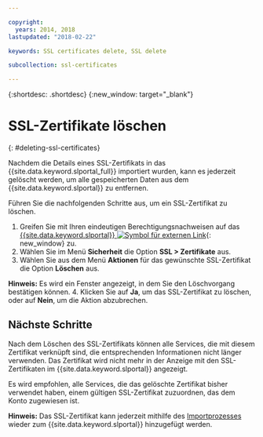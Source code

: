 ```yaml
---

copyright:
  years: 2014, 2018
lastupdated: "2018-02-22"

keywords: SSL certificates delete, SSL delete

subcollection: ssl-certificates

---
```


{:shortdesc: .shortdesc}
{:new_window: target="_blank"}

# SSL-Zertifikate löschen
{: #deleting-ssl-certificates}

Nachdem die Details eines SSL-Zertifikats in das {{site.data.keyword.slportal_full}} importiert wurden, kann es jederzeit gelöscht werden, um alle gespeicherten Daten aus dem {{site.data.keyword.slportal}} zu entfernen.

Führen Sie die nachfolgenden Schritte aus, um ein SSL-Zertifikat zu löschen.

1. Greifen Sie mit Ihren eindeutigen Berechtigungsnachweisen auf das [{{site.data.keyword.slportal}} ![Symbol für externen Link](../../icons/launch-glyph.svg "Symbol für externen Link")](https://control.softlayer.com/){: new_window} zu.
2. Wählen Sie im Menü **Sicherheit** die Option **SSL > Zertifikate** aus.
3. Wählen Sie aus dem Menü **Aktionen** für das gewünschte SSL-Zertifikat die Option **Löschen** aus.

  **Hinweis:** Es wird ein Fenster angezeigt, in dem Sie den Löschvorgang bestätigen können.
4. Klicken Sie auf **Ja**, um das SSL-Zertifikat zu löschen, oder auf **Nein**, um die Aktion abzubrechen.

## Nächste Schritte

Nach dem Löschen des SSL-Zertifikats können alle Services, die mit diesem Zertifikat verknüpft sind, die entsprechenden Informationen nicht länger verwenden. Das Zertifikat wird nicht mehr in der Anzeige mit den SSL-Zertifikaten im {{site.data.keyword.slportal}} angezeigt.

Es wird empfohlen, alle Services, die das gelöschte Zertifikat bisher verwendet haben, einem gültigen SSL-Zertifikat zuzuordnen, das dem Konto zugewiesen ist.

**Hinweis:** Das SSL-Zertifikat kann jederzeit mithilfe des [Importprozesses](/docs/infrastructure/ssl-certificates?topic=ssl-certificates-importing-ssl-certificates) wieder zum {{site.data.keyword.slportal}} hinzugefügt werden.
